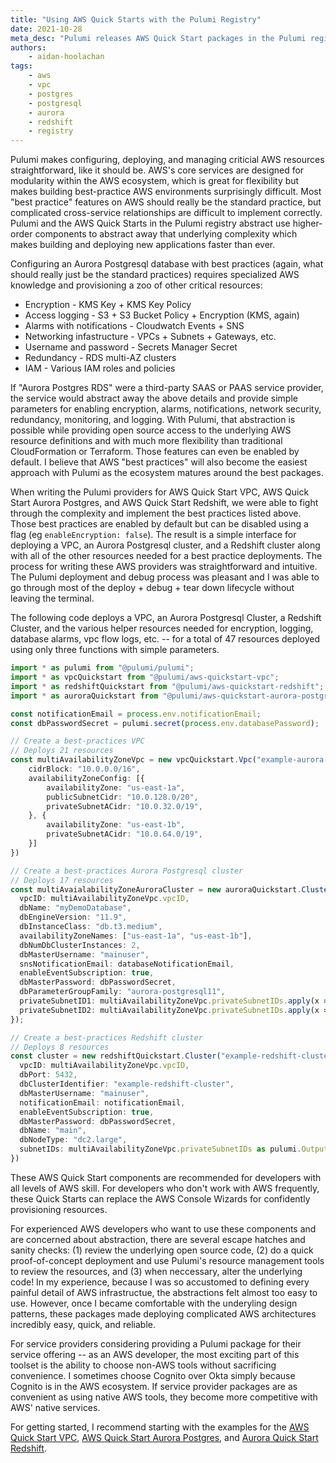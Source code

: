 ```yaml
---
title: "Using AWS Quick Starts with the Pulumi Registry"
date: 2021-10-28
meta_desc: "Pulumi releases AWS Quick Start packages in the Pulumi registry"
authors:
    - aidan-hoolachan
tags:
    - aws
    - vpc
    - postgres
    - postgresql
    - aurora
    - redshift
    - registry
---
```


Pulumi makes configuring, deploying, and managing criticial AWS resources straightforward, like it should be. AWS's core services are designed for modularity within the AWS ecosystem, which is great for flexibility but makes building best-practice AWS environments surprisingly difficult. Most "best practice" features on AWS should really be the standard practice, but complicated cross-service relationships are difficult to implement correctly. Pulumi and the AWS Quick Starts in the Pulumi registry abstract use higher-order components to abstract away that underlying complexity which makes building and deploying new applications faster than ever.

<!--more-->

Configuring an Aurora Postgresql database with best practices (again, what should really just be the standard practices) requires specialized AWS knowledge and provisioning a zoo of other critical resources:

  - Encryption - KMS Key + KMS Key Policy
  - Access logging - S3 + S3 Bucket Policy + Encryption (KMS, again)
  - Alarms with notifications - Cloudwatch Events + SNS
  - Networking infastructure - VPCs + Subnets + Gateways, etc.
  - Username and password - Secrets Manager Secret
  - Redundancy - RDS multi-AZ clusters
  - IAM - Various IAM roles and policies

If "Aurora Postgres RDS" were a third-party SAAS or PAAS service provider, the service would abstract away the above details and provide simple parameters for enabling encryption, alarms, notifications, network security, redundancy, monitoring, and logging. With Pulumi, that abstraction is possible while providing open source access to the underlying AWS resource definitions and with much more flexibility than traditional CloudFormation or Terraform. Those features can even be enabled by default. I believe that AWS "best practices" will also become the easiest approach with Pulumi as the ecosystem matures around the best packages.

When writing the Pulumi providers for AWS Quick Start VPC, AWS Quick Start Aurora Postgres, and AWS Quick Start Redshift, we were able to fight through the complexity and implement the best practices listed above. Those best practices are enabled by default but can be disabled using a flag (eg `enableEncryption: false`). The result is a simple interface for deploying a VPC, an Aurora Postgresql cluster, and a Redshift cluster along with all of the other resources needed for a best practice deployments. The process for writing these AWS providers was straightforward and intuitive. The Pulumi deployment and debug process was pleasant and I was able to go through most of the deploy + debug + tear down lifecycle without leaving the terminal.

The following code deploys a VPC, an Aurora Postgresql Cluster, a Redshift Cluster, and the various helper resources needed for encryption, logging, database alarms, vpc flow logs, etc. -- for a total of 47 resources deployed using only three functions with simple parameters. 

```typescript
import * as pulumi from "@pulumi/pulumi";
import * as vpcQuickstart from "@pulumi/aws-quickstart-vpc";
import * as redshiftQuickstart from "@pulumi/aws-quickstart-redshift";
import * as auroraQuickstart from "@pulumi/aws-quickstart-aurora-postgres";

const notificationEmail = process.env.notificationEmail;
const dbPasswordSecret = pulumi.secret(process.env.databasePassword);

// Create a best-practices VPC
// Deploys 21 resources
const multiAvailabilityZoneVpc = new vpcQuickstart.Vpc("example-aurora-vpc", {
    cidrBlock: "10.0.0.0/16",
    availabilityZoneConfig: [{
        availabilityZone: "us-east-1a",
        publicSubnetCidr: "10.0.128.0/20",
        privateSubnetACidr: "10.0.32.0/19",
    }, {
        availabilityZone: "us-east-1b",
        privateSubnetACidr: "10.0.64.0/19",
    }]
})

// Create a best-practices Aurora Postgresql cluster
// Deploys 17 resources
const multiAvaialabilityZoneAuroraCluster = new auroraQuickstart.Cluster("example-aurora-cluster", {
  vpcID: multiAvailabilityZoneVpc.vpcID,
  dbName: "myDemoDatabase",
  dbEngineVersion: "11.9",
  dbInstanceClass: "db.t3.medium",
  availabilityZoneNames: ["us-east-1a", "us-east-1b"],
  dbNumDbClusterInstances: 2,
  dbMasterUsername: "mainuser",
  snsNotificationEmail: databaseNotificationEmail,
  enableEventSubscription: true,
  dbMasterPassword: dbPasswordSecret,
  dbParameterGroupFamily: "aurora-postgresql11",
  privateSubnetID1: multiAvailabilityZoneVpc.privateSubnetIDs.apply(x => x![0]),
  privateSubnetID2: multiAvailabilityZoneVpc.privateSubnetIDs.apply(x => x![1]),
});

// Create a best-practices Redshift cluster
// Deploys 8 resources
const cluster = new redshiftQuickstart.Cluster("example-redshift-cluster", {
  vpcID: multiAvailabilityZoneVpc.vpcID,
  dbPort: 5432,
  dbClusterIdentifier: "example-redshift-cluster",  
  dbMasterUsername: "mainuser",
  notificationEmail: notificationEmail,
  enableEventSubscription: true,
  dbMasterPassword: dbPasswordSecret,
  dbName: "main",
  dbNodeType: "dc2.large",
  subnetIDs: multiAvailabilityZoneVpc.privateSubnetIDs as pulumi.Output<string[]>
})

```

These AWS Quick Start components are recommended for developers with all levels of AWS skill. For developers who don't work with AWS frequently, these Quick Starts can replace the AWS Console Wizards for confidently provisioning resources.

For experienced AWS developers who want to use these components and are concerned about abstraction, there are several escape hatches and sanity checks: (1) review the underlying open source code, (2) do a quick proof-of-concept deployment and use Pulumi's resource management tools to review the resources, and (3) when neccessary, alter the underlying code! In my experience, because I was so accustomed to defining every painful detail of AWS infrastructue, the abstractions felt almost too easy to use. However, once I became comfortable with the underyling design patterns, these packages made deploying complicated AWS architectures incredibly easy, quick, and reliable. 

For service providers considering providing a Pulumi package for their service offering -- as an AWS developer, the most exciting part of this toolset is the ability to choose non-AWS tools without sacrificing convenience. I sometimes choose Cognito over Okta simply because Cognito is in the AWS ecosystem. If service provider packages are as convenient as using native AWS tools, they become more competitive with AWS' native services.

For getting started, I recommend starting with the examples for the [AWS Quick Start VPC](https://github.com/pulumi/pulumi-aws-quickstart-vpc/tree/main/examples), [AWS Quick Start Aurora Postgres](https://github.com/pulumi/pulumi-aws-quickstart-aurora-postgres/tree/master/examples), and [Aurora Quick Start Redshift](https://github.com/pulumi/pulumi-aws-quickstart-redshift/tree/main/examples).